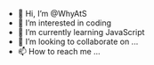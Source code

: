 - 👋 Hi, I’m @WhyAtS
- 👀 I’m interested in coding
- 🌱 I’m currently learning JavaScript
- 💞️ I’m looking to collaborate on ...
- 📫 How to reach me ...

<!---
WhyAtS/WhyAtS is a ✨ special ✨ repository because its `README.md` (this file) appears on your GitHub profile.
You can click the Preview link to take a look at your changes.
--->
